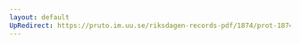 ```yaml
---
layout: default
UpRedirect: https://pruto.im.uu.se/riksdagen-records-pdf/1874/prot-1874--fk--519/prot-1874--fk--519_017.pdf
---
```

